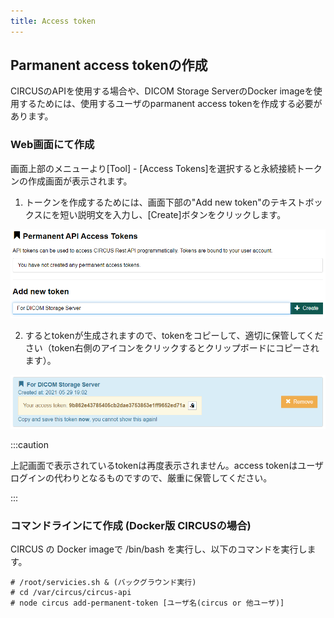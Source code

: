```yaml
---
title: Access token
---
```


## Parmanent access tokenの作成

CIRCUSのAPIを使用する場合や、DICOM Storage ServerのDocker imageを使用するためには、使用するユーザのparmanent access tokenを作成する必要があります。

### Web画面にて作成

画面上部のメニューより[Tool] - [Access Tokens]を選択すると永続接続トークンの作成画面が表示されます。

1. トークンを作成するためには、画面下部の"Add new token"のテキストボックスにを短い説明文を入力し、[Create]ボタンをクリックします。

  ![Add new token](add-new-token.png)

2. するとtokenが生成されますので、tokenをコピーして、適切に保管してください（token右側のアイコンをクリックするとクリップボードにコピーされます）。

  ![Token created](token-created.png)

  :::caution

  上記画面で表示されているtokenは再度表示されません。access tokenはユーザログインの代わりとなるものですので、厳重に保管してください。

  :::

### コマンドラインにて作成 (Docker版 CIRCUSの場合)

CIRCUS の Docker imageで /bin/bash を実行し、以下のコマンドを実行します。

    # /root/servicies.sh & (バックグラウンド実行)
    # cd /var/circus/circus-api
    # node circus add-permanent-token [ユーザ名(circus or 他ユーザ)]